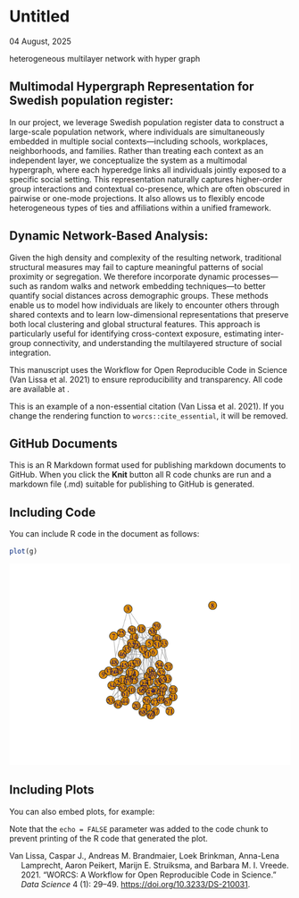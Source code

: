 Untitled
================
04 August, 2025

heterogeneous multilayer network with hyper graph

## Multimodal Hypergraph Representation for Swedish population register:

In our project, we leverage Swedish population register data to
construct a large-scale population network, where individuals are
simultaneously embedded in multiple social contexts—including schools,
workplaces, neighborhoods, and families. Rather than treating each
context as an independent layer, we conceptualize the system as a
multimodal hypergraph, where each hyperedge links all individuals
jointly exposed to a specific social setting. This representation
naturally captures higher-order group interactions and contextual
co-presence, which are often obscured in pairwise or one-mode
projections. It also allows us to flexibly encode heterogeneous types of
ties and affiliations within a unified framework.

## Dynamic Network-Based Analysis:

Given the high density and complexity of the resulting network,
traditional structural measures may fail to capture meaningful patterns
of social proximity or segregation. We therefore incorporate dynamic
processes—such as random walks and network embedding techniques—to
better quantify social distances across demographic groups. These
methods enable us to model how individuals are likely to encounter
others through shared contexts and to learn low-dimensional
representations that preserve both local clustering and global
structural features. This approach is particularly useful for
identifying cross-context exposure, estimating inter-group connectivity,
and understanding the multilayered structure of social integration.

This manuscript uses the Workflow for Open Reproducible Code in Science
(Van Lissa et al. 2021) to ensure reproducibility and transparency. All
code <!--and data--> are available at <SocDistRW>.

This is an example of a non-essential citation (Van Lissa et al. 2021).
If you change the rendering function to `worcs::cite_essential`, it will
be removed.

<!--The function below inserts a notification if the manuscript is knit using synthetic data. Make sure to insert it after load_data().-->

## GitHub Documents

This is an R Markdown format used for publishing markdown documents to
GitHub. When you click the **Knit** button all R code chunks are run and
a markdown file (.md) suitable for publishing to GitHub is generated.

## Including Code

You can include R code in the document as follows:

``` r
plot(g)
```

![](manuscript_files/figure-gfm/cars-1.png)<!-- -->

## Including Plots

You can also embed plots, for example:

Note that the `echo = FALSE` parameter was added to the code chunk to
prevent printing of the R code that generated the plot.

<div id="refs" class="references csl-bib-body hanging-indent"
entry-spacing="0">

<div id="ref-vanlissaWORCSWorkflowOpen2021" class="csl-entry">

Van Lissa, Caspar J., Andreas M. Brandmaier, Loek Brinkman, Anna-Lena
Lamprecht, Aaron Peikert, Marijn E. Struiksma, and Barbara M. I. Vreede.
2021. “WORCS: A Workflow for Open Reproducible Code in Science.” *Data
Science* 4 (1): 29–49. <https://doi.org/10.3233/DS-210031>.

</div>

</div>
